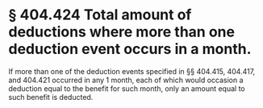 # § 404.424   Total amount of deductions where more than one deduction event occurs in a month.

If more than one of the deduction events specified in §§ 404.415, 404.417, and 404.421 occurred in any 1 month, each of which would occasion a deduction equal to the benefit for such month, only an amount equal to such benefit is deducted.




